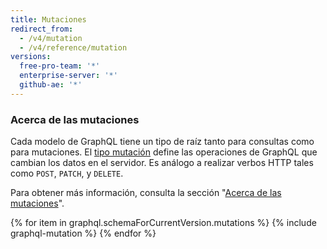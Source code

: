 ```yaml
---
title: Mutaciones
redirect_from:
  - /v4/mutation
  - /v4/reference/mutation
versions:
  free-pro-team: '*'
  enterprise-server: '*'
  github-ae: '*'
---
```


### Acerca de las mutaciones

Cada modelo de GraphQL tiene un tipo de raíz tanto para consultas como para mutaciones. El [tipo mutación](https://graphql.github.io/graphql-spec/June2018/#sec-Type-System) define las operaciones de GraphQL que cambian los datos en el servidor. Es análogo a realizar verbos HTTP tales como `POST`, `PATCH`, y `DELETE`.

Para obtener más información, consulta la sección "[Acerca de las mutaciones](/graphql/guides/forming-calls-with-graphql#about-mutations)".

{% for item in graphql.schemaForCurrentVersion.mutations %}
  {% include graphql-mutation %}
{% endfor %}

